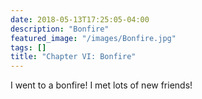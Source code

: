 ```yaml
---
date: 2018-05-13T17:25:05-04:00
description: "Bonfire"
featured_image: "/images/Bonfire.jpg"
tags: []
title: "Chapter VI: Bonfire"
---
```

I went to a bonfire! I met lots of new friends!